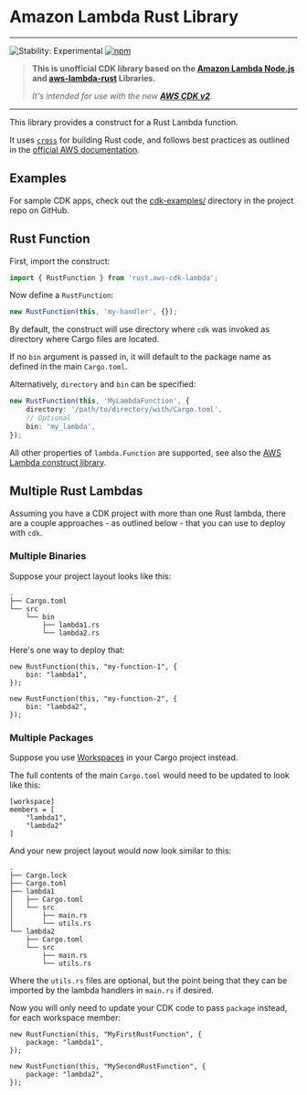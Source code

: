 # Amazon Lambda Rust Library

<!--BEGIN STABILITY BANNER-->

---

![Stability: Experimental](https://img.shields.io/badge/stability-Experimental-important.svg?style=for-the-badge)
[![npm](https://img.shields.io/npm/v/rust.aws-cdk-lambda?style=for-the-badge)](https://www.npmjs.com/package/rust.aws-cdk-lambda)

> **This is unofficial CDK library based on the [Amazon Lambda Node.js] and [aws-lambda-rust] Libraries.**
>
> _It's intended for use with the new **[AWS CDK v2]**_.

[aws cdk v2]: https://aws.amazon.com/about-aws/whats-new/2021/12/aws-cloud-development-kit-cdk-generally-available/
[amazon lambda node.js]: https://www.npmjs.com/package/@aws-cdk/aws-lambda-nodejs
[aws-lambda-rust]: https://www.npmjs.com/package/aws-lambda-rust

---

<!--END STABILITY BANNER-->

This library provides a construct for a Rust Lambda function.

It uses [`cross`] for building Rust code, and follows best practices as outlined
in the [official AWS documentation].

[`cross`]: https://github.com/rust-embedded/cross
[official aws documentation]: https://docs.aws.amazon.com/sdk-for-rust/latest/dg/lambda.html

## Examples

For sample CDK apps, check out the [cdk-examples/] directory in the project repo on GitHub.

[cdk-examples/]: https://github.com/rnag/rust.aws-cdk-lambda/tree/main/cdk-examples

## Rust Function

First, import the construct:

```ts
import { RustFunction } from 'rust.aws-cdk-lambda';
```

Now define a `RustFunction`:

```ts
new RustFunction(this, 'my-handler', {});
```

By default, the construct will use directory where `cdk` was invoked as directory where Cargo files are located.

If no `bin` argument is passed in, it will default to the package name as defined in the main `Cargo.toml`.

Alternatively, `directory` and `bin` can be specified:

```ts
new RustFunction(this, 'MyLambdaFunction', {
    directory: '/path/to/directory/with/Cargo.toml',
    // Optional
    bin: 'my_lambda',
});
```

All other properties of `lambda.Function` are supported, see also the [AWS Lambda construct library](https://github.com/aws/aws-cdk/tree/master/packages/%40aws-cdk/aws-lambda).

## Multiple Rust Lambdas

Assuming you have a CDK project with more than one Rust
lambda, there are a couple approaches - as outlined below -
that you can use to deploy with `cdk`.

### Multiple Binaries

Suppose your project layout looks like this:

```
.
├── Cargo.toml
└── src
    └── bin
        ├── lambda1.rs
        └── lambda2.rs
```

Here's one way to deploy that:

```
new RustFunction(this, "my-function-1", {
    bin: "lambda1",
});

new RustFunction(this, "my-function-2", {
    bin: "lambda2",
});
```

### Multiple Packages

Suppose you use [Workspaces] in your Cargo project instead.

The full contents of the main `Cargo.toml` would need to be updated
to look like this:

```
[workspace]
members = [
    "lambda1",
    "lambda2"
]
```

And your new project layout would now look similar to this:

```
.
├── Cargo.lock
├── Cargo.toml
├── lambda1
│   ├── Cargo.toml
│   └── src
│       ├── main.rs
│       └── utils.rs
└── lambda2
    ├── Cargo.toml
    └── src
        ├── main.rs
        └── utils.rs
```

Where the `utils.rs` files are optional, but the point being that they can be imported
by the lambda handlers in `main.rs` if desired.

Now you will only need to update your CDK code to pass `package` instead,
for each workspace member:

```
new RustFunction(this, "MyFirstRustFunction", {
    package: "lambda1",
});

new RustFunction(this, "MySecondRustFunction", {
    package: "lambda2",
});
```

[workspaces]: https://doc.rust-lang.org/book/ch14-03-cargo-workspaces.html
